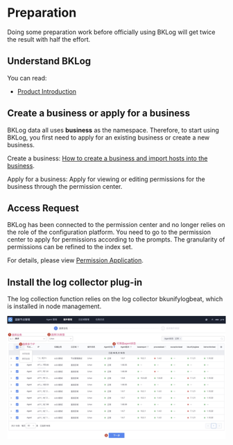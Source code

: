 # Preparation

Doing some preparation work before officially using BKLog will get twice the result with half the effort.

## Understand BKLog

You can read:

* [Product Introduction](../Intro/README.md)

## Create a business or apply for a business

BKLog data all uses **business** as the namespace. Therefore, to start using BKLog, you first need to apply for an existing business or create a new business.

Create a business: [How to create a business and import hosts into the business](../../../../CMDB/3.10/UserGuide/QuickStart/case1.md).

Apply for a business: Apply for viewing or editing permissions for the business through the permission center.

## Access Request

BKLog has been connected to the permission center and no longer relies on the role of the configuration platform. You need to go to the permission center to apply for permissions according to the prompts. The granularity of permissions can be refined to the index set.

For details, please view [Permission Application](./perm.md).

## Install the log collector plug-in

The log collection function relies on the log collector bkunifylogbeat, which is installed in node management.

![-w2020](media/16044598148362.jpg)